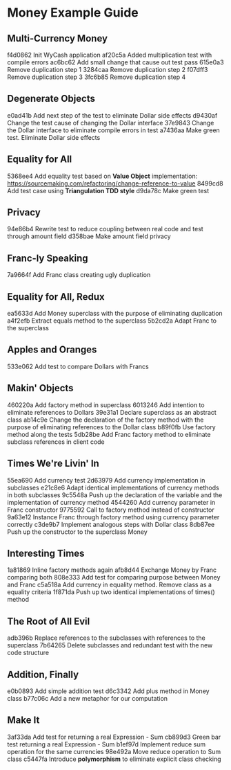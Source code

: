 # Money Example Guide

## Multi-Currency Money
f4d0862 Init WyCash application
af20c5a Added multiplication test with compile errors
ac6bc62 Add small change that cause out test pass
615e0a3 Remove duplication step 1
3284caa Remove duplication step 2
f07dff3 Remove duplication step 3
3fc6b85 Remove duplication step 4

## Degenerate Objects
e0ad41b Add next step of the test to eliminate Dollar side effects
d9430af Change the test cause of changing the Dollar interface
37e9843 Change the Dollar interface to eliminate compile errors in test
a7436aa Make green test. Eliminate Dollar side effects

## Equality for All
5368ee4 Add equality test based on **Value Object** implementation: https://sourcemaking.com/refactoring/change-reference-to-value
8499cd8 Add test case using **Triangulation TDD style**
d9da78c Make green test

## Privacy
94e86b4 Rewrite test to reduce coupling between real code and test through amount field
d358bae Make amount field privacy

## Franc-ly Speaking
7a9664f Add Franc class creating ugly duplication

## Equality for All, Redux
ea5633d Add Money superclass with the purpose of eliminating duplication
a4f2efb Extract equals method to the superclass
5b2cd2a Adapt Franc to the superclass

## Apples and Oranges
533e062 Add test to compare Dollars with Francs

## Makin' Objects
460220a Add factory method in superclass
6013246 Add intention to eliminate references to Dollars
39e31a1 Declare superclass as an abstract class
ab14c9e Change the declaration of the factory method with the purpose of eliminating references to the Dollar class
b89f0fb Use factory method along the tests
5db28be Add Franc factory method to eliminate subclass references in client code

## Times We're Livin' In
55ea690 Add currency test
2d63979 Add currency implementation in subclasses
e21c8e6 Adapt identical implementations of currency methods in both subclasses
9c5548a Push up the declaration of the variable and the implementation of currency method
4544260 Add currency parameter in Franc constructor
9775592 Call to factory method instead of constructor
9a63e12 Instance Franc through factory method using currency parameter correctly
c3de9b7 Implement analogous steps with Dollar class
8db87ee Push up the constructor to the superclass Money

## Interesting Times

1a81869 Inline factory methods again
afb8d44 Exchange Money by Franc comparing both
808e333 Add test for comparing purpose between Money and Franc
c5a518a Add currency in equality method. Remove class as a equality criteria
1f871da Push up two identical implementations of times() method

## The Root of All Evil

adb396b Replace references to the subclasses with references to the superclass
7b64265 Delete subclasses and redundant test with the new code structure

## Addition, Finally

e0b0893 Add simple addition test
d6c3342 Add plus method in Money class
b77c06c Add a new metaphor for our computation

## Make It

3af33da Add test for returning a real Expression - Sum
cb899d3 Green bar test returning a real Expression - Sum
b1ef97d Implement reduce sum operation for the same currencies
98e492a Move reduce operation to Sum class
c5447fa Introduce **polymorphism** to eliminate explicit class checking







